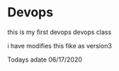 # Devops

this is my first devops devops class


i have modifies this fike as version3

Todays adate 06/17/2020
